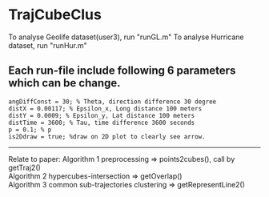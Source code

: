 # TrajCubeClus

To analyse Geolife dataset(user3), run "runGL.m"
To analyse Hurricane dataset, run "runHur.m"

Each run-file include following 6 parameters which can be change.
--------------------------------------------------------------------
    angDiffConst = 30; % Theta, direction difference 30 degree
    distX = 0.00117; % Epsilon_x, Long distance 100 meters
    distY = 0.0009; % Epsilon_y, Lat distance 100 meters
    distTime = 3600; % Tau, time difference 3600 seconds
    p = 0.1; % p
    is2Ddraw = true; %draw on 2D plot to clearly see arrow.
--------------------------------------------------------------------

Relate to paper:
Algorithm 1 preprocessing => points2cubes(), call by getTraj2()   
Algorithm 2 hypercubes-intersection => getOverlap()   
Algorithm 3 common sub-trajectories clustering => getRepresentLine2()   
